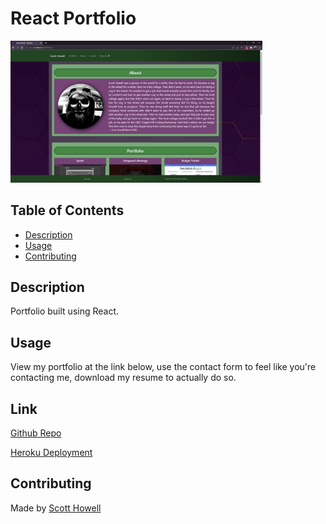 # React Portfolio

<p>
    <img src="Assets\reactPortfolio.PNG" style="width: 80%; height: auto;" />
</p>

## Table of Contents

-   [Description](#description)
-   [Usage](#usage)
-   [Contributing](#contributing)

## Description

Portfolio built using React.

## Usage

View my portfolio at the link below, use the contact form to feel like you're contacting me, download my resume to actually do so.

## Link

[Github Repo](https://github.com/CyanideTheJuggla/react-portfolio)

[Heroku Deployment](https://react-portfolio-cyanide.herokuapp.com/)

## Contributing

Made by [Scott Howell](https://github.com/cyanidethejuggla)
